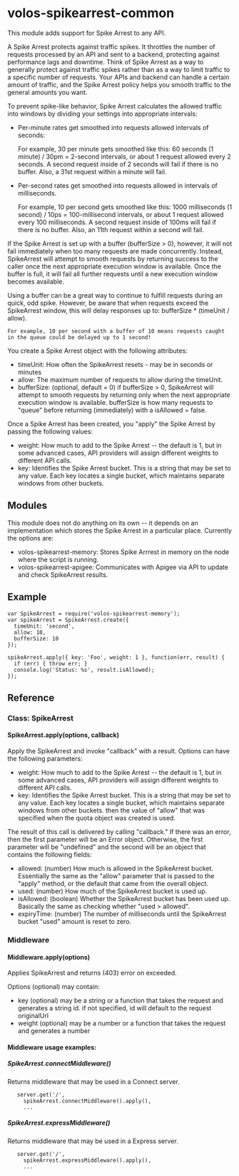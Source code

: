 # volos-spikearrest-common

This module adds support for Spike Arrest to any API.

A Spike Arrest protects against traffic spikes. It throttles the number of requests processed by an API 
and sent to a backend, protecting against performance lags and downtime. Think of Spike Arrest as a way to generally 
protect against traffic spikes rather than as a way to limit traffic to a specific number of requests. Your APIs 
and backend can handle a certain amount of traffic, and the Spike Arrest policy helps you smooth traffic to the 
general amounts you want.

To prevent spike-like behavior, Spike Arrest calculates the allowed traffic into windows by dividing your settings into 
appropriate intervals:

* Per-minute rates get smoothed into requests allowed intervals of seconds:

    For example, 30 per minute gets smoothed like this:
    60 seconds (1 minute) / 30pm = 2-second intervals, or about 1 request allowed every 2 seconds. A second request 
    inside of 2 seconds will fail if there is no buffer. Also, a 31st request within a minute will fail.

* Per-second rates get smoothed into requests allowed in intervals of milliseconds.

    For example, 10 per second gets smoothed like this:
    1000 milliseconds (1 second) / 10ps = 100-millisecond intervals, or about 1 request allowed every 100 milliseconds. 
    A second request inside of 100ms will fail if there is no buffer. Also, an 11th request within a second will fail.

If the Spike Arrest is set up with a buffer (bufferSize > 0), however, it will not fail immediately when too many
requests are made concurrently. Instead, SpikeArrest will attempt to smooth requests by returning success to the caller
once the next appropriate execution window is available. Once the buffer is full, it will fail all further requests
until a new execution window becomes available. 

Using a buffer can be a great way to continue to fulfill requests during an quick, odd spike. However, be aware that 
when requests exceed the SpikeArrest window, this will delay responses up to: bufferSize * (timeUnit / allow).
     
    For example, 10 per second with a buffer of 10 means requests caught in the queue could be delayed up to 1 second!     

You create a Spike Arrest object with the following attributes:

* timeUnit: How often the SpikeArrest resets - may be in seconds or minutes
* allow: The maximum number of requests to allow during the timeUnit.
* bufferSize: (optional, default = 0) if bufferSize > 0, SpikeArrest will attempt to smooth requests by returning only
  when the next appropriate execution window is available.  bufferSize is how many requests to "queue" before returning
  (immediately) with a isAllowed = false.

Once a Spike Arrest has been created, you "apply" the Spike Arrest by passing the following values:

* weight: How much to add to the Spike Arrest -- the default is 1, but in some advanced cases, API providers will
assign different weights to different API calls.
* key: Identifies the Spike Arrest bucket. This is a string that may be set to any value. Each key locates
a single bucket, which maintains separate windows from other buckets.

## Modules

This module does not do anything on its own -- it depends on an implementation which stores the Spike Arrest in a 
particular place. Currently the options are:

* volos-spikearrest-memory: Stores Spike Arrrest in memory on the node where the script is running.
* volos-spikearrest-apigee: Communicates with Apigee via API to update and check SpikeArrest results.

## Example

    var SpikeArrest = require('volos-spikearrest-memory');
    var spikeArrest = SpikeArrest.create({
      timeUnit: 'second',
      allow: 10,
      bufferSize: 10
    });

    spikeArrest.apply({ key: 'Foo', weight: 1 }, function(err, result) {
      if (err) { throw err; }
      console.log('Status: %s', result.isAllowed);
    });

## Reference

### Class: SpikeArrest

#### SpikeArrest.apply(options, callback)

Apply the SpikeArrest and invoke "callback" with a result. Options can have the following parameters:

* weight: How much to add to the Spike Arrest -- the default is 1, but in some advanced cases, API providers will
assign different weights to different API calls.
* key: Identifies the Spike Arrest bucket. This is a string that may be set to any value. Each key locates
a single bucket, which maintains separate windows from other buckets.
then the value of "allow" that was specified when the quota object was created is used.

The result of this call is delivered by calling "callback." If there was an error, then the first parameter
will be an Error object. Otherwise, the first parameter will be "undefined" and the second will be
an object that contains the following fields:

* allowed: (number) How much is allowed in the SpikeArrest bucket. Essentially the same as the "allow" parameter that is
passed to the "apply" method, or the default that came from the overall object.
* used: (number) How much of the SpikeArrest bucket is used up.
* isAllowed: (boolean) Whether the SpikeArrest bucket has been used up. Basically the same as checking whether
"used > allowed".
* expiryTime: (number) The number of milliseconds until the SpikeArrest bucket "used" amount is reset to zero.

### Middleware

#### Middleware.apply(options)

Applies SpikeArrest and returns (403) error on exceeded.

Options (optional) may contain:

* key (optional) may be a string or a function that takes the request and generates a string id.
    if not specified, id will default to the request originalUrl
* weight (optional) may be a number or a function that takes the request and generates a number


#### Middleware usage examples: 

##### SpikeArrest.connectMiddleware()

Returns middleware that may be used in a Connect server.

```
   server.get('/',
     spikeArrest.connectMiddleware().apply(),
     ...
```
 
##### SpikeArrest.expressMiddleware()

Returns middleware that may be used in a Express server. 

```
   server.get('/',
     spikeArrest.expressMiddleware().apply(),
     ...
```
